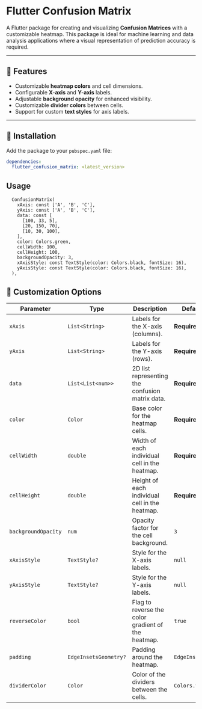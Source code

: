 # Flutter Confusion Matrix

A Flutter package for creating and visualizing **Confusion Matrices** with a customizable heatmap. This package is ideal for machine learning and data analysis applications where a visual representation of prediction accuracy is required.

---

## 🌟 Features

- Customizable **heatmap colors** and cell dimensions.
- Configurable **X-axis** and **Y-axis** labels.
- Adjustable **background opacity** for enhanced visibility.
- Customizable **divider colors** between cells.
- Support for custom **text styles** for axis labels.

---

## 🚀 Installation

Add the package to your `pubspec.yaml` file:

```yaml
dependencies:
  flutter_confusion_matrix: <latest_version>
```


##  Usage

```
  ConfusionMatrix(
    xAxis: const ['A', 'B', 'C'],
    yAxis: const ['A', 'B', 'C'],
    data: const [
      [100, 33, 5],
      [20, 150, 70],
      [10, 30, 100],
    ],
    color: Colors.green,
    cellWidth: 100,
    cellHeight: 100,
    backgroundOpacity: 3,
    xAxisStyle: const TextStyle(color: Colors.black, fontSize: 16),
    yAxisStyle: const TextStyle(color: Colors.black, fontSize: 16),
  ),
```

## 🎨 Customization Options


| Parameter           | Type                  | Description                                         | Default Value       |
|---------------------|-----------------------|-----------------------------------------------------|---------------------|
| `xAxis`             | `List<String>`        | Labels for the X-axis (columns).                   | **Required**        |
| `yAxis`             | `List<String>`        | Labels for the Y-axis (rows).                      | **Required**        |
| `data`              | `List<List<num>>`     | 2D list representing the confusion matrix data.    | **Required**        |
| `color`             | `Color`              | Base color for the heatmap cells.                  | **Required**        |
| `cellWidth`         | `double`              | Width of each individual cell in the heatmap.      | **Required**        |
| `cellHeight`        | `double`              | Height of each individual cell in the heatmap.     | **Required**        |
| `backgroundOpacity` | `num`                 | Opacity factor for the cell background.            | `3`                 |
| `xAxisStyle`        | `TextStyle?`          | Style for the X-axis labels.                       | `null`              |
| `yAxisStyle`        | `TextStyle?`          | Style for the Y-axis labels.                       | `null`              |
| `reverseColor`      | `bool`                | Flag to reverse the color gradient of the heatmap. | `true`              |
| `padding`           | `EdgeInsetsGeometry?` | Padding around the heatmap.                        | `EdgeInsets.all(20)`|
| `dividerColor`      | `Color`               | Color of the dividers between the cells.           | `Colors.white`      |



